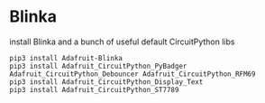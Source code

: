 # Blinka

install Blinka and a bunch of useful default CircuitPython libs
```
pip3 install Adafruit-Blinka
pip3 install Adafruit_CircuitPython_PyBadger Adafruit_CircuitPython_Debouncer Adafruit_CircuitPython_RFM69
pip3 install Adafruit_CircuitPython_Display_Text
pip3 install Adafruit_CircuitPython_ST7789
```
